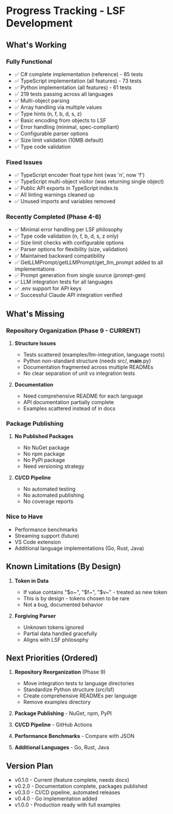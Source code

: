 # Progress Tracking - LSF Development

## What's Working

### Fully Functional
- ✅ C# complete implementation (reference) - 85 tests
- ✅ TypeScript implementation (all features) - 73 tests
- ✅ Python implementation (all features) - 61 tests
- ✅ 219 tests passing across all languages
- ✅ Multi-object parsing
- ✅ Array handling via multiple values
- ✅ Type hints (n, f, b, d, s, z)
- ✅ Basic encoding from objects to LSF
- ✅ Error handling (minimal, spec-compliant)
- ✅ Configurable parser options
- ✅ Size limit validation (10MB default)
- ✅ Type code validation

### Fixed Issues
- ✅ TypeScript encoder float type hint (was 'n', now 'f')
- ✅ TypeScript multi-object visitor (was returning single object)
- ✅ Public API exports in TypeScript index.ts
- ✅ All linting warnings cleaned up
- ✅ Unused imports and variables removed

### Recently Completed (Phase 4-6)
- ✅ Minimal error handling per LSF philosophy
- ✅ Type code validation (n, f, b, d, s, z only)
- ✅ Size limit checks with configurable options
- ✅ Parser options for flexibility (size, validation)
- ✅ Maintained backward compatibility
- ✅ GetLLMPrompt/getLLMPrompt/get_llm_prompt added to all implementations
- ✅ Prompt generation from single source (prompt-gen)
- ✅ LLM integration tests for all languages
- ✅ .env support for API keys
- ✅ Successful Claude API integration verified

## What's Missing

### Repository Organization (Phase 9 - CURRENT)
1. **Structure Issues**
   - Tests scattered (examples/llm-integration, language roots)
   - Python non-standard structure (needs src/, __main__.py)
   - Documentation fragmented across multiple READMEs
   - No clear separation of unit vs integration tests

2. **Documentation**
   - Need comprehensive README for each language
   - API documentation partially complete
   - Examples scattered instead of in docs

### Package Publishing
1. **No Published Packages**
   - No NuGet package
   - No npm package  
   - No PyPI package
   - Need versioning strategy

2. **CI/CD Pipeline**
   - No automated testing
   - No automated publishing
   - No coverage reports

### Nice to Have
- Performance benchmarks
- Streaming support (future)
- VS Code extension
- Additional language implementations (Go, Rust, Java)

## Known Limitations (By Design)

1. **Token in Data**
   - If value contains "$o~", "$f~", "$v~" - treated as new token
   - This is by design - tokens chosen to be rare
   - Not a bug, documented behavior

2. **Forgiving Parser**
   - Unknown tokens ignored
   - Partial data handled gracefully
   - Aligns with LSF philosophy

## Next Priorities (Ordered)

1. **Repository Reorganization** (Phase 9)
   - Move integration tests to language directories
   - Standardize Python structure (src/lsf)
   - Create comprehensive READMEs per language
   - Remove examples directory
   
2. **Package Publishing** - NuGet, npm, PyPI
3. **CI/CD Pipeline** - GitHub Actions
4. **Performance Benchmarks** - Compare with JSON
5. **Additional Languages** - Go, Rust, Java

## Version Plan

- v0.1.0 - Current (feature complete, needs docs)
- v0.2.0 - Documentation complete, packages published
- v0.3.0 - CI/CD pipeline, automated releases
- v0.4.0 - Go implementation added
- v1.0.0 - Production ready with full examples